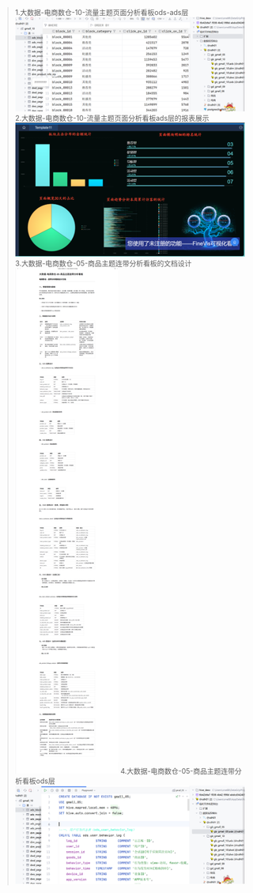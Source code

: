 >1.大数据-电商数仓-10-流量主题页面分析看板ods-ads层
> ![img.png](img.png)
> 2.大数据-电商数仓-10-流量主题页面分析看板ads层的报表展示
> ![img_1.png](img_1.png)
> 3.大数据-电商数仓-05-商品主题连带分析看板的文档设计
> ![img_2.png](img_2.png)
> 4.大数据-电商数仓-05-商品主题连带分析看板ods层
> ![img_3.png](img_3.png)